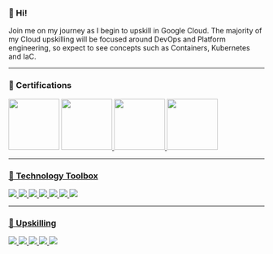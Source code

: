 ### 👋 Hi!
 
 
Join me on my journey as I begin to upskill in Google Cloud. The majority of my Cloud upskilling will be focused around DevOps and Platform engineering, so expect to see concepts such as Containers, Kubernetes and IaC.
 
---
### 📜 Certifications
<a href="https://www.credential.net/b0bf4376-deb7-458e-bfa7-84c425166dfc#gs.tnuj2b"><img height="100" src="https://images.credential.net/badge/tiny/xe9ygxmf_1660242215051_badge.png"></a>
<a href="https://www.credential.net/1289d6be-fa9c-4ecc-b437-4eccdc1e36ba"><img height="100" src="https://api.accredible.com/v1/frontend/credential_website_embed_image/badge/48219581">
<a href="https://www.credential.net/622e550b-d00d-4615-90d7-b0ded6fae502"><img height="100" src="https://api.accredible.com/v1/frontend/credential_website_embed_image/badge/57420437">
<a href="https://www.credential.net/3b542b31-4f99-4707-970f-fb19cf44bcd9"><img height="100" src="https://api.accredible.com/v1/frontend/credential_website_embed_image/badge/57439636">

--- 
### 🧰 Technology Toolbox
![](https://img.shields.io/badge/OS-Windows-informational?style=flat&logo=windows&logoColor=white&color=darkgreen)
![](https://img.shields.io/badge/Editor-Visual_Studio_Code-informational?style=flat&logo=visualstudiocode&logoColor=white&color=darkgreen)
![](https://img.shields.io/badge/Tools-Azure_DevOps-informational?style=flat&logo=azuredevops&logoColor=white&color=darkgreen)
![](https://img.shields.io/badge/Tools-Git-informational?style=flat&logo=git&logoColor=white&color=darkgreen)
![](https://img.shields.io/badge/Tools-Visual_Studio-informational?style=flat&logo=visualstudio&logoColor=white&color=darkgreen)
![](https://img.shields.io/badge/Code-Python-informational?style=flat&logo=python&logoColor=white&color=darkgreen)
![](https://img.shields.io/badge/Code-SQL-informational?style=flat&color=darkgreen)

--- 
### 📖 Upskilling
![](https://img.shields.io/badge/OS-Mac-informational?style=flat&logo=apple&logoColor=white&color=red)
![](https://img.shields.io/badge/Tools-GCP-informational?style=flat&logo=googlecloud&logoColor=white&color=red)
![](https://img.shields.io/badge/Tools-Docker-informational?style=flat&logo=docker&logoColor=white&color=red)
![](https://img.shields.io/badge/Tools-Kubernetes-informational?style=flat&logo=kubernetes&logoColor=white&color=red)
![](https://img.shields.io/badge/Code-Terraform-informational?style=flat&logo=Terraform&logoColor=white&color=red)